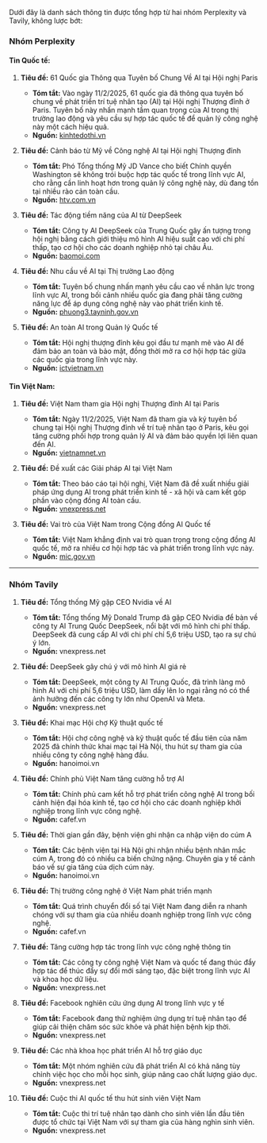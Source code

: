 Dưới đây là danh sách thông tin được tổng hợp từ hai nhóm Perplexity và Tavily, không lược bớt:

### Nhóm Perplexity

#### Tin Quốc tế:

1. **Tiêu đề:** 61 Quốc gia Thông qua Tuyên bố Chung Về AI tại Hội nghị Paris
   - **Tóm tắt:** Vào ngày 11/2/2025, 61 quốc gia đã thông qua tuyên bố chung về phát triển trí tuệ nhân tạo (AI) tại Hội nghị Thượng đỉnh ở Paris. Tuyên bố này nhấn mạnh tầm quan trọng của AI trong thị trường lao động và yêu cầu sự hợp tác quốc tế để quản lý công nghệ này một cách hiệu quả.
   - **Nguồn:** [kinhtedothi.vn](https://kinhtedothi.vn/bai-toan-lon-cho-the-gioi-ve-ai.html)

2. **Tiêu đề:** Cảnh báo từ Mỹ về Công nghệ AI tại Hội nghị Thượng đỉnh
   - **Tóm tắt:** Phó Tổng thống Mỹ JD Vance cho biết Chính quyền Washington sẽ không trói buộc hợp tác quốc tế trong lĩnh vực AI, cho rằng cần linh hoạt hơn trong quản lý công nghệ này, dù đang tồn tại nhiều rào cản toàn cầu.
   - **Nguồn:** [htv.com.vn](https://www.htv.com.vn/hoi-nghi-thuong-dinh-ai-cac-nuoc-thong-qua-tuyen-bo-chung-eu-dau-tu-50-ty-euro-1)

3. **Tiêu đề:** Tác động tiềm năng của AI từ DeepSeek
   - **Tóm tắt:** Công ty AI DeepSeek của Trung Quốc gây ấn tượng trong hội nghị bằng cách giới thiệu mô hình AI hiệu suất cao với chi phí thấp, tạo cơ hội cho các doanh nghiệp nhỏ tại châu Âu.
   - **Nguồn:** [baomoi.com](https://baomoi.com/tuyen-bo-chung-hoi-nghi-thuong-dinh-hanh-dong-ve-ai-c51456464.epi)

4. **Tiêu đề:** Nhu cầu về AI tại Thị trường Lao động
   - **Tóm tắt:** Tuyên bố chung nhấn mạnh yêu cầu cao về nhân lực trong lĩnh vực AI, trong bối cảnh nhiều quốc gia đang phải tăng cường năng lực để áp dụng công nghệ này vào phát triển kinh tế.
   - **Nguồn:** [phuong3.tayninh.gov.vn](https://phuong3.tayninh.gov.vn/vi/news/tt/tuyen-bo-chung-hoi-nghi-thuong-dinh-hanh-dong-ve-ai-13297.html)

5. **Tiêu đề:** An toàn AI trong Quản lý Quốc tế
   - **Tóm tắt:** Hội nghị thượng đỉnh kêu gọi đầu tư mạnh mẽ vào AI để đảm bảo an toàn và bảo mật, đồng thời mở ra cơ hội hợp tác giữa các quốc gia trong lĩnh vực này.
   - **Nguồn:** [ictvietnam.vn](https://ictvietnam.vn/tuyen-bo-chung-hoi-nghi-thuong-dinh-hanh-dong-ve-ai-68875.html)

#### Tin Việt Nam:

1. **Tiêu đề:** Việt Nam tham gia Hội nghị Thượng đỉnh AI tại Paris
   - **Tóm tắt:** Ngày 11/2/2025, Việt Nam đã tham gia và ký tuyên bố chung tại Hội nghị Thượng đỉnh về trí tuệ nhân tạo ở Paris, kêu gọi tăng cường phối hợp trong quản lý AI và đảm bảo quyền lợi liên quan đến AI.
   - **Nguồn:** [vietnamnet.vn](https://vietnamnet.vn/viet-nam-cung-60-quoc-gia-ra-tuyen-bo-chung-hoi-nghi-thuong-dinh-ai-2370610.html)

2. **Tiêu đề:** Đề xuất các Giải pháp AI tại Việt Nam
   - **Tóm tắt:** Theo báo cáo tại hội nghị, Việt Nam đã đề xuất nhiều giải pháp ứng dụng AI trong phát triển kinh tế - xã hội và cam kết góp phần vào cộng đồng AI toàn cầu.
   - **Nguồn:** [vnexpress.net](https://vnexpress.net/nvidia-viet-nam-can-hang-tram-nghin-ky-su-ai-4848509.html)

3. **Tiêu đề:** Vai trò của Việt Nam trong Cộng đồng AI Quốc tế
   - **Tóm tắt:** Việt Nam khẳng định vai trò quan trọng trong cộng đồng AI quốc tế, mở ra nhiều cơ hội hợp tác và phát triển trong lĩnh vực này.
   - **Nguồn:** [mic.gov.vn](https://mic.gov.vn/viet-nam-tham-gia-hoi-nghi-thuong-dinh-ai-paris-khang-dinh-vai-tro-trong-cong-dong-ai-quoc-te-197250212130300486.htm)

---

### Nhóm Tavily

1. **Tiêu đề:** Tổng thống Mỹ gặp CEO Nvidia về AI
   - **Tóm tắt:** Tổng thống Mỹ Donald Trump đã gặp CEO Nvidia để bàn về công ty AI Trung Quốc DeepSeek, nổi bật với mô hình chi phí thấp. DeepSeek đã cung cấp AI với chi phí chỉ 5,6 triệu USD, tạo ra sự chú ý lớn.
   - **Nguồn:** vnexpress.net

2. **Tiêu đề:** DeepSeek gây chú ý với mô hình AI giá rẻ
   - **Tóm tắt:** DeepSeek, một công ty AI Trung Quốc, đã trình làng mô hình AI với chi phí 5,6 triệu USD, làm dấy lên lo ngại rằng nó có thể ảnh hưởng đến các công ty lớn như OpenAI và Meta.
   - **Nguồn:** vnexpress.net

3. **Tiêu đề:** Khai mạc Hội chợ Kỹ thuật quốc tế
   - **Tóm tắt:** Hội chợ công nghệ và kỹ thuật quốc tế đầu tiên của năm 2025 đã chính thức khai mạc tại Hà Nội, thu hút sự tham gia của nhiều công ty công nghệ hàng đầu.
   - **Nguồn:** hanoimoi.vn

4. **Tiêu đề:** Chính phủ Việt Nam tăng cường hỗ trợ AI
   - **Tóm tắt:** Chính phủ cam kết hỗ trợ phát triển công nghệ AI trong bối cảnh hiện đại hóa kinh tế, tạo cơ hội cho các doanh nghiệp khởi nghiệp trong lĩnh vực công nghệ.
   - **Nguồn:** cafef.vn

5. **Tiêu đề:** Thời gian gần đây, bệnh viện ghi nhận ca nhập viện do cúm A
   - **Tóm tắt:** Các bệnh viện tại Hà Nội ghi nhận nhiều bệnh nhân mắc cúm A, trong đó có nhiều ca biến chứng nặng. Chuyên gia y tế cảnh báo về sự gia tăng của dịch cúm này.
   - **Nguồn:** hanoimoi.vn

6. **Tiêu đề:** Thị trường công nghệ ở Việt Nam phát triển mạnh
   - **Tóm tắt:** Quá trình chuyển đổi số tại Việt Nam đang diễn ra nhanh chóng với sự tham gia của nhiều doanh nghiệp trong lĩnh vực công nghệ.
   - **Nguồn:** cafef.vn

7. **Tiêu đề:** Tăng cường hợp tác trong lĩnh vực công nghệ thông tin
   - **Tóm tắt:** Các công ty công nghệ Việt Nam và quốc tế đang thúc đẩy hợp tác để thúc đẩy sự đổi mới sáng tạo, đặc biệt trong lĩnh vực AI và khoa học dữ liệu.
   - **Nguồn:** vnexpress.net

8. **Tiêu đề:** Facebook nghiên cứu ứng dụng AI trong lĩnh vực y tế
   - **Tóm tắt:** Facebook đang thử nghiệm ứng dụng trí tuệ nhân tạo để giúp cải thiện chăm sóc sức khỏe và phát hiện bệnh kịp thời.
   - **Nguồn:** vnexpress.net

9. **Tiêu đề:** Các nhà khoa học phát triển AI hỗ trợ giáo dục
   - **Tóm tắt:** Một nhóm nghiên cứu đã phát triển AI có khả năng tùy chỉnh việc học cho mỗi học sinh, giúp nâng cao chất lượng giáo dục.
   - **Nguồn:** vnexpress.net

10. **Tiêu đề:** Cuộc thi AI quốc tế thu hút sinh viên Việt Nam
    - **Tóm tắt:** Cuộc thi trí tuệ nhân tạo dành cho sinh viên lần đầu tiên được tổ chức tại Việt Nam với sự tham gia của hàng nghìn sinh viên.
    - **Nguồn:** vnexpress.net